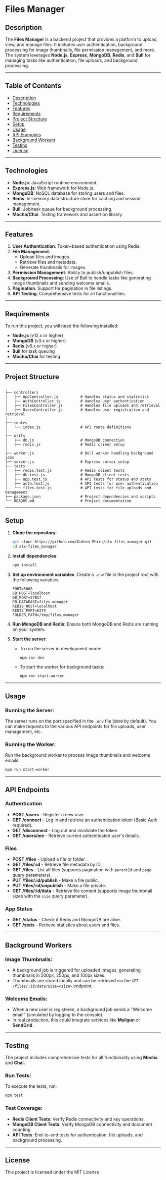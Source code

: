 # **Files Manager**

## Description
The **Files Manager** is a backend project that provides a platform to upload, view, and manage files. It includes user authentication, background processing for image thumbnails, file permission management, and more. The system leverages **Node.js**, **Express**, **MongoDB**, **Redis**, and **Bull** for managing tasks like authentication, file uploads, and background processing.

---

## Table of Contents

- [Description](#description)
- [Technologies](#technologies)
- [Features](#features)
- [Requirements](#requirements)
- [Project Structure](#project-structure)
- [Setup](#setup)
- [Usage](#usage)
- [API Endpoints](#api-endpoints)
- [Background Workers](#background-workers)
- [Testing](#testing)
- [License](#license)

---

## Technologies

- **Node.js**: JavaScript runtime environment.
- **Express.js**: Web framework for Node.js.
- **MongoDB**: NoSQL database for storing users and files.
- **Redis**: In-memory data structure store for caching and session management.
- **Bull**: Job/task queue for background processing.
- **Mocha/Chai**: Testing framework and assertion library.

---

## Features

1. **User Authentication**: Token-based authentication using Redis.
2. **File Management**:
   - Upload files and images.
   - Retrieve files and metadata.
   - Generate thumbnails for images.
3. **Permission Management**: Ability to publish/unpublish files.
4. **Background Processing**: Use of Bull to handle tasks like generating image thumbnails and sending welcome emails.
5. **Pagination**: Support for pagination in file listings.
6. **API Testing**: Comprehensive tests for all functionalities.

---

## Requirements

To run this project, you will need the following installed:
- **Node.js** (v12.x or higher)
- **MongoDB** (v3.x or higher)
- **Redis** (v6.x or higher)
- **Bull** for task queuing
- **Mocha/Chai** for testing

---

## Project Structure

```plaintext
.
├── controllers
│   ├── AppController.js          # Handles status and statistics
│   ├── AuthController.js         # Handles user authentication
│   ├── FilesController.js        # Handles file uploads and retrieval
│   ├── UsersController.js        # Handles user registration and retrieval
│
├── routes
│   └── index.js                  # API route definitions
│
├── utils
│   ├── db.js                     # MongoDB connection
│   ├── redis.js                  # Redis client setup
│
├── worker.js                     # Bull worker handling background jobs
├── server.js                     # Express server setup
├── tests
│   ├── redis.test.js             # Redis client tests
│   ├── db.test.js                # MongoDB client tests
│   ├── app.test.js               # API tests for status and stats
│   ├── auth.test.js              # API tests for user authentication
│   └── files.test.js             # API tests for file uploads and management
├── package.json                  # Project dependencies and scripts
└── README.md                     # Project documentation
```

---

## Setup

1. **Clone the repository**:
   ```bash
   git clone https://github.com/Gideon-Phiri/alx-files_manager.git
   cd alx-files_manager
   ```

2. **Install dependencies**:
   ```bash
   npm install
   ```

3. **Set up environment variables**:
   Create a `.env` file in the project root with the following variables:

   ```env
   PORT=5000
   DB_HOST=localhost
   DB_PORT=27017
   DB_DATABASE=files_manager
   REDIS_HOST=localhost
   REDIS_PORT=6379
   FOLDER_PATH=/tmp/files_manager
   ```

4. **Run MongoDB and Redis**:
   Ensure both MongoDB and Redis are running on your system.

5. **Start the server**:
   - To run the server in development mode:
     ```bash
     npm run dev
     ```
   - To start the worker for background tasks:
     ```bash
     npm run start-worker
     ```

---

## Usage

### **Running the Server**:
The server runs on the port specified in the `.env` file (`5000` by default). You can make requests to the various API endpoints for file uploads, user management, etc.

### **Running the Worker**:
Run the background worker to process image thumbnails and welcome emails:
```bash
npm run start-worker
```

---

## API Endpoints

### **Authentication**
- **POST /users** - Register a new user.
- **GET /connect** - Log in and retrieve an authentication token (Basic Auth required).
- **GET /disconnect** - Log out and invalidate the token.
- **GET /users/me** - Retrieve current authenticated user's details.

### **Files**
- **POST /files** - Upload a file or folder.
- **GET /files/:id** - Retrieve file metadata by ID.
- **GET /files** - List all files (supports pagination with `parentId` and `page` query parameters).
- **PUT /files/:id/publish** - Make a file public.
- **PUT /files/:id/unpublish** - Make a file private.
- **GET /files/:id/data** - Retrieve file content (supports image thumbnail sizes with the `size` query parameter).

### **App Status**
- **GET /status** - Check if Redis and MongoDB are alive.
- **GET /stats** - Retrieve statistics about users and files.

---

## Background Workers

### **Image Thumbnails**:
- A background job is triggered for uploaded images, generating thumbnails in 500px, 250px, and 100px sizes.
- Thumbnails are stored locally and can be retrieved via the `GET /files/:id/data?size=<size>` endpoint.

### **Welcome Emails**:
- When a new user is registered, a background job sends a "Welcome email" (simulated by logging to the console).
- In real production, this could integrate services like **Mailgun** or **SendGrid**.

---

## Testing

The project includes comprehensive tests for all functionality using **Mocha** and **Chai**.

### **Run Tests**:
To execute the tests, run:
```bash
npm test
```

### **Test Coverage**:
- **Redis Client Tests**: Verify Redis connectivity and key operations.
- **MongoDB Client Tests**: Verify MongoDB connectivity and document counting.
- **API Tests**: End-to-end tests for authentication, file uploads, and background processing.

---

## License

This project is licensed under the MIT License
